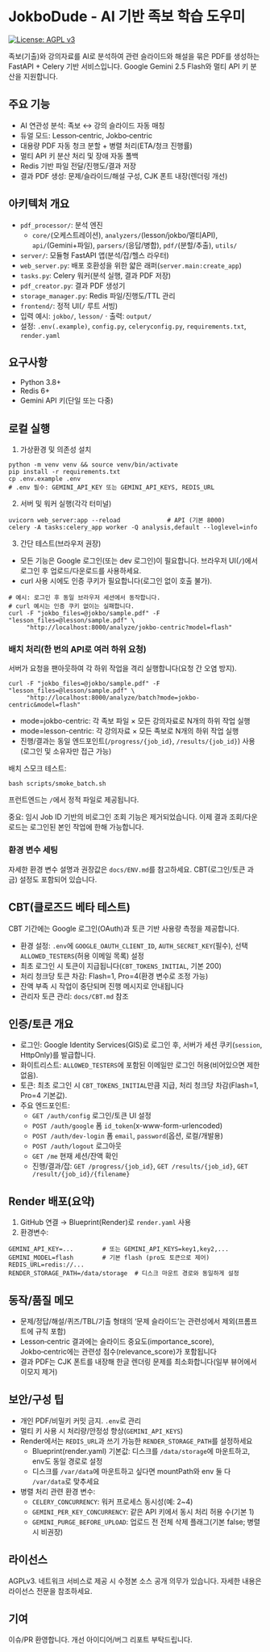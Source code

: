 # JokboDude - AI 기반 족보 학습 도우미

[![License: AGPL v3](https://img.shields.io/badge/License-AGPL_v3-blue.svg)](https://www.gnu.org/licenses/agpl-3.0)

족보(기출)와 강의자료를 AI로 분석하여 관련 슬라이드와 해설을 묶은 PDF를 생성하는 FastAPI + Celery 기반 서비스입니다. Google Gemini 2.5 Flash와 멀티 API 키 분산을 지원합니다.

## 주요 기능
- AI 연관성 분석: 족보 ↔ 강의 슬라이드 자동 매칭
- 듀얼 모드: Lesson‑centric, Jokbo‑centric
- 대용량 PDF 자동 청크 분할 + 병렬 처리(ETA/청크 진행률)
- 멀티 API 키 분산 처리 및 장애 자동 폴백
- Redis 기반 파일 전달/진행도/결과 저장
- 결과 PDF 생성: 문제/슬라이드/해설 구성, CJK 폰트 내장(렌더링 개선)

## 아키텍처 개요
- `pdf_processor/`: 분석 엔진
  - `core/`(오케스트레이션), `analyzers/`(lesson/jokbo/멀티API), `api/`(Gemini+파일), `parsers/`(응답/병합), `pdf/`(분할/추출), `utils/`
- `server/`: 모듈형 FastAPI 앱(분석/잡/헬스 라우터)
- `web_server.py`: 배포 호환성을 위한 얇은 래퍼(`server.main:create_app`)
- `tasks.py`: Celery 워커(분석 실행, 결과 PDF 저장)
- `pdf_creator.py`: 결과 PDF 생성기
- `storage_manager.py`: Redis 파일/진행도/TTL 관리
- `frontend/`: 정적 UI(`/` 루트 서빙)
- 입력 예시: `jokbo/`, `lesson/` · 출력: `output/`
- 설정: `.env(.example)`, `config.py`, `celeryconfig.py`, `requirements.txt`, `render.yaml`

## 요구사항
- Python 3.8+
- Redis 6+
- Gemini API 키(단일 또는 다중)

## 로컬 실행
1) 가상환경 및 의존성 설치
```
python -m venv venv && source venv/bin/activate
pip install -r requirements.txt
cp .env.example .env
# .env 필수: GEMINI_API_KEY 또는 GEMINI_API_KEYS, REDIS_URL
```

2) 서버 및 워커 실행(각각 터미널)
```
uvicorn web_server:app --reload             # API (기본 8000)
celery -A tasks:celery_app worker -Q analysis,default --loglevel=info
```

3) 간단 테스트(브라우저 권장)
- 모든 기능은 Google 로그인(또는 dev 로그인)이 필요합니다. 브라우저 UI(`/`)에서 로그인 후 업로드/다운로드를 사용하세요.
- curl 사용 시에도 인증 쿠키가 필요합니다(로그인 없이 호출 불가).
```
# 예시: 로그인 후 동일 브라우저 세션에서 동작합니다.
# curl 예시는 인증 쿠키 없이는 실패합니다.
curl -F "jokbo_files=@jokbo/sample.pdf" -F "lesson_files=@lesson/sample.pdf" \
     "http://localhost:8000/analyze/jokbo-centric?model=flash"
```

### 배치 처리(한 번의 API로 여러 하위 요청)
서버가 요청을 팬아웃하여 각 하위 작업을 격리 실행합니다(요청 간 오염 방지).
```
curl -F "jokbo_files=@jokbo/sample.pdf" -F "lesson_files=@lesson/sample.pdf" \
     "http://localhost:8000/analyze/batch?mode=jokbo-centric&model=flash"
```
- mode=jokbo-centric: 각 족보 파일 × 모든 강의자료로 N개의 하위 작업 실행
- mode=lesson-centric: 각 강의자료 × 모든 족보로 N개의 하위 작업 실행
- 진행/결과는 동일 엔드포인트(`/progress/{job_id}`, `/results/{job_id}`) 사용(로그인 및 소유자만 접근 가능)

배치 스모크 테스트:
```
bash scripts/smoke_batch.sh
```

프런트엔드는 `/`에서 정적 파일로 제공됩니다.

중요: 임시 Job ID 기반의 비로그인 조회 기능은 제거되었습니다. 이제 결과 조회/다운로드는 로그인된 본인 작업에 한해 가능합니다.

### 환경 변수 세팅
자세한 환경 변수 설명과 권장값은 `docs/ENV.md`를 참고하세요. CBT(로그인/토큰 과금) 설정도 포함되어 있습니다.

## CBT(클로즈드 베타 테스트)
CBT 기간에는 Google 로그인(OAuth)과 토큰 기반 사용량 측정을 제공합니다.

- 환경 설정: `.env`에 `GOOGLE_OAUTH_CLIENT_ID`, `AUTH_SECRET_KEY`(필수), 선택 `ALLOWED_TESTERS`(허용 이메일 목록) 설정
- 최초 로그인 시 토큰이 지급됩니다(`CBT_TOKENS_INITIAL`, 기본 200)
- 처리 청크당 토큰 차감: Flash=1, Pro=4(환경 변수로 조정 가능)
- 잔액 부족 시 작업이 중단되며 진행 메시지로 안내됩니다
- 관리자 토큰 관리: `docs/CBT.md` 참조

## 인증/토큰 개요
- 로그인: Google Identity Services(GIS)로 로그인 후, 서버가 세션 쿠키(`session`, HttpOnly)를 발급합니다.
- 화이트리스트: `ALLOWED_TESTERS`에 포함된 이메일만 로그인 허용(비어있으면 제한 없음).
- 토큰: 최초 로그인 시 `CBT_TOKENS_INITIAL`만큼 지급, 처리 청크당 차감(Flash=1, Pro=4 기본값).
- 주요 엔드포인트:
  - `GET /auth/config` 로그인/토큰 UI 설정
  - `POST /auth/google` 폼 `id_token`(x-www-form-urlencoded)
  - `POST /auth/dev-login` 폼 `email`, `password`(옵션, 로컬/개발용)
  - `POST /auth/logout` 로그아웃
  - `GET /me` 현재 세션/잔액 확인
  - 진행/결과/잡: `GET /progress/{job_id}`, `GET /results/{job_id}`, `GET /result/{job_id}/{filename}`

## Render 배포(요약)
1) GitHub 연결 → Blueprint(Render)로 `render.yaml` 사용
2) 환경변수:
```
GEMINI_API_KEY=...        # 또는 GEMINI_API_KEYS=key1,key2,...
GEMINI_MODEL=flash        # 기본 flash (pro도 토큰으로 제어)
REDIS_URL=redis://...
RENDER_STORAGE_PATH=/data/storage  # 디스크 마운트 경로와 동일하게 설정
```

## 동작/품질 메모
- 문제/정답/해설/퀴즈/TBL/기출 형태의 ‘문제 슬라이드’는 관련성에서 제외(프롬프트에 규칙 포함)
- Lesson‑centric 결과에는 슬라이드 중요도(importance_score), Jokbo‑centric에는 관련성 점수(relevance_score)가 포함됩니다
- 결과 PDF는 CJK 폰트를 내장해 한글 렌더링 문제를 최소화합니다(일부 뷰어에서 이모지 제거)

## 보안/구성 팁
- 개인 PDF/비밀키 커밋 금지. `.env`로 관리
- 멀티 키 사용 시 처리량/안정성 향상(`GEMINI_API_KEYS`)
- Render에서는 `REDIS_URL`과 쓰기 가능한 `RENDER_STORAGE_PATH`를 설정하세요
  - Blueprint(render.yaml) 기본값: 디스크를 `/data/storage`에 마운트하고, env도 동일 경로로 설정
  - 디스크를 `/var/data`에 마운트하고 싶다면 mountPath와 env 둘 다 `/var/data`로 맞추세요
- 병렬 처리 관련 환경 변수:
  - `CELERY_CONCURRENCY`: 워커 프로세스 동시성(예: 2~4)
  - `GEMINI_PER_KEY_CONCURRENCY`: 같은 API 키에서 동시 처리 허용 수(기본 1)
  - `GEMINI_PURGE_BEFORE_UPLOAD`: 업로드 전 전체 삭제 플래그(기본 false; 병렬 시 비권장)

## 라이선스
AGPLv3. 네트워크 서비스로 제공 시 수정본 소스 공개 의무가 있습니다. 자세한 내용은 라이선스 전문을 참조하세요.

## 기여
이슈/PR 환영합니다. 개선 아이디어/버그 리포트 부탁드립니다.
